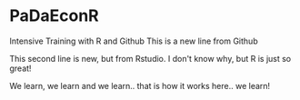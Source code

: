 # PaDaEconR
Intensive Training with R and Github
This is a new line from Github

This second line is new, but from Rstudio.
I don't know why, but R is just so great!


We learn, we learn and we learn.. that is how it works here.. we learn!